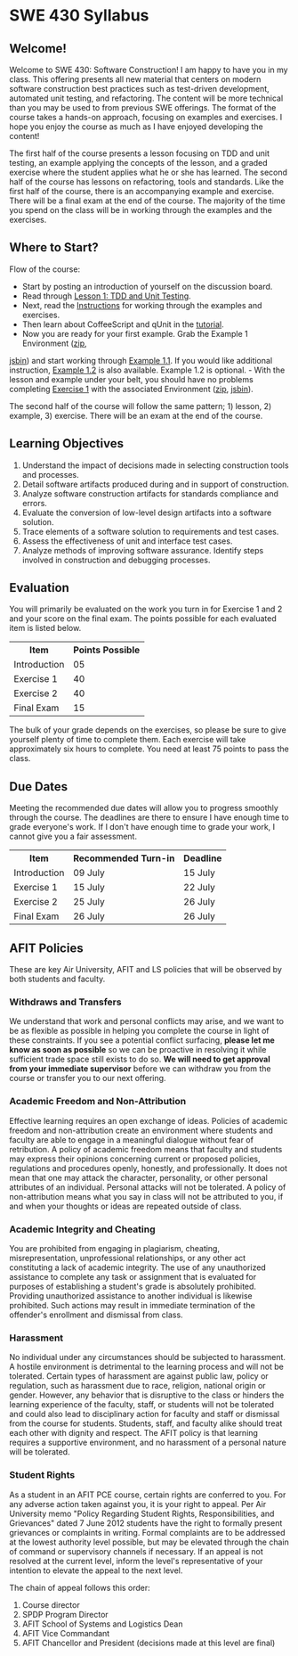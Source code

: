 SWE 430 Syllabus
========================================================================

Welcome!
--------

Welcome to SWE 430: Software Construction!  I am happy to have you in my class.  This offering presents all new material that centers on modern software construction best practices such as test-driven development, automated unit testing, and refactoring.  The content will be more technical than you may be used to from previous SWE offerings.  The format of the course takes a hands-on approach, focusing on examples and exercises.  I hope you enjoy the course as much as I have enjoyed developing the content!

The first half of the course presents a lesson focusing on TDD and unit testing, an example applying the concepts of the lesson, and a graded exercise where the student applies what he or she has learned.  The second half of the course has lessons on refactoring, tools and standards.  Like the first half of the course, there is an accompanying example and exercise.  There will be a final exam at the end of the course.  The majority of the time you spend on the class will be in working through the examples and the exercises.

Where to Start?
---------------

Flow of the course:

- Start by posting an introduction of yourself on the discussion board.
- Read through 
    <a href="lesson1/tdd.html">Lesson 1:  TDD and Unit Testing</a>.
- Next, read the <a href="instructions.html">Instructions</a> for working through the examples and exercises.
- Then learn about CoffeeScript and qUnit in the <a href="tutorial.html">tutorial</a>.
- Now you are ready for your first example.  Grab the Example 1 Environment
(<a href="430/example1/example1.zip">zip</a>, 
<a href="http://jsbin.com/swe430_example1/latest/edit?javascript,live">
jsbin</a>) 
and start working through <a href="430/example1.1.html">Example 1.1</a>.  If you would like additional instruction, <a href="430/example1.2.html">Example 1.2</a> is also available.  Example 1.2 is optional.
- With the lesson and example under your belt, you should have no problems completing <a href="430/exercise1.html">Exercise 1</a> with the associated Environment
(<a href="430/exercise1.zip">zip</a>,
<a href="http://jsbin.com/swe430_exercise1/latest/edit?javascript,live">
jsbin</a>).

The second half of the course will follow the same pattern; 1) lesson, 2) example, 3) exercise.  There will be an exam at the end of the course.

Learning Objectives
-------------------

1. Understand the impact of decisions made in selecting construction tools and processes.
2. Detail software artifacts produced during and in support of construction.
3. Analyze software construction artifacts for standards compliance and errors.
4. Evaluate the conversion of low-level design artifacts into a software solution.
5. Trace elements of a software solution to requirements and test cases.
6. Assess the effectiveness of unit and interface test cases.
7. Analyze methods of improving software assurance.
Identify steps involved in construction and debugging processes.

Evaluation
----------

You will primarily be evaluated on the work you turn in for Exercise 1 and 2 and your score on the final exam.  The points possible for each evaluated item is listed below.

<table summary="Points possible for each graded item">
<tr><th>Item</th><th>Points Possible</th></tr>
<tr><td>Introduction</td><td>05</td></tr>
<tr><td>Exercise 1 </td><td>40</td></tr>
<tr><td>Exercise 2 </td><td>40</td></tr>
<tr><td>Final Exam </td><td>15</td></tr>
</table>

The bulk of your grade depends on the exercises, so please be sure to give yourself plenty of time to complete them.  Each exercise will take approximately six hours to complete.  You need at least 75 points to pass the class.

Due Dates
---------

Meeting the recommended due dates will allow you to progress smoothly through the course.  The deadlines are there to ensure I have enough time to grade everyone's work. If I don't have enough time to grade your work, I cannot give you a fair assessment.

<table summary="Due dates for each graded item">
<tr><th>Item</th><th>Recommended Turn-in</th><th>Deadline</th></tr>
<tr><td>Introduction</td><td>09 July</td><td>15 July</td></tr>
<tr><td>Exercise 1 </td> <td>15 July</td><td>22 July</td></tr>
<tr><td>Exercise 2 </td> <td>25 July</td><td>26 July</td></tr>
<tr><td>Final Exam </td> <td>26 July</td><td>26 July</td></tr>
</table>

<!--
Item          Recommended    Deadline
=====================================
Intro           1st Mon      2nd Mon
Exercise 1      2nd Mon      3rd Mon
Exercise 2      3rd Thu      3rd Fri
Final Exam      3rd Fri      3rd Fri
-->

AFIT Policies
-------------

These are key Air University, AFIT and LS policies that will be observed by both students and faculty.

<h3>Withdraws and Transfers</h3>

We understand that work and personal conflicts may arise, and we want to be as flexible as possible in helping you complete the course in light of these constraints. If you see a potential conflict surfacing, **please let me know as soon as possible** so we can be proactive in
resolving it while sufficient trade space still exists to do so. **We will need to get approval from your immediate supervisor** before we can withdraw you from the course or transfer you to our next offering.

<h3>Academic Freedom and Non-Attribution</h3>

Effective learning requires an open exchange of ideas. Policies of academic freedom and non-attribution create an environment where students and faculty are able to engage in a meaningful dialogue without fear of retribution. A policy of academic freedom means that faculty and students may express their opinions concerning current or proposed policies, regulations and procedures openly, honestly, and professionally. It does not mean that one may attack the character, personality, or other personal attributes of an individual. Personal attacks will not be tolerated. A policy of non-attribution means what you say in class will not be attributed to you, if and when your thoughts or ideas are repeated outside of class.

<h3>Academic Integrity and Cheating</h3>

You are prohibited from engaging in plagiarism, cheating, misrepresentation, unprofessional relationships, or any other act constituting a lack of academic integrity. The use of any unauthorized assistance to complete any task or assignment that is evaluated for purposes of establishing a student's grade is absolutely prohibited. Providing unauthorized assistance to another individual is likewise prohibited. Such actions may result in immediate termination of the offender's enrollment and dismissal from class.

<h3>Harassment</h3>

No individual under any circumstances should be subjected to harassment. A hostile environment is detrimental to the learning process and will not be tolerated. Certain types of harassment are against public law, policy or regulation, such as harassment due to race, religion, national origin or gender. However, any behavior that is disruptive to the class or hinders the learning experience of the faculty, staff, or students will not be tolerated and could also lead to disciplinary action for faculty and staff or dismissal from the course for students. Students, staff, and faculty alike should treat each other with dignity and respect. The AFIT policy is that learning requires a supportive environment, and no harassment of a personal nature will be tolerated.

<h3>Student Rights</h3>

As a student in an AFIT PCE course, certain rights are conferred to you. For any adverse action taken against you, it is your right to appeal. Per Air University memo "Policy Regarding Student Rights, Responsibilities, and Grievances" dated 7 June 2012 students have the right to formally present grievances or complaints in writing. Formal complaints are to be addressed at the lowest authority level possible, but may be elevated through the chain of command or supervisory channels if necessary. If an appeal is not resolved at the current level, inform the level's representative of your intention to elevate the appeal to the next level.

The chain of appeal follows this order:

1. Course director
2. SPDP Program Director
3. AFIT School of Systems and Logistics Dean
4. AFIT Vice Commandant
5. AFIT Chancellor and President (decisions made at this level are final)
